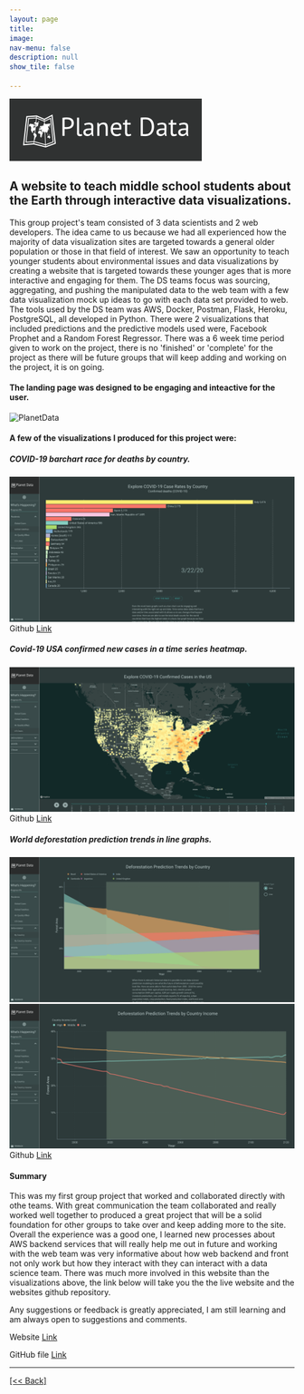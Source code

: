 ```yaml
---
layout: page
title:
image: 
nav-menu: false
description: null
show_tile: false

---
```


![PlanetData](/assets/images/PDVheader.png) <br>

## A website to teach middle school students about the Earth through interactive data visualizations.
This group project's team consisted of 3 data scientists and 2 web developers.  The idea came to us because we had all experienced how the majority of data visualization sites are targeted towards a general older population or those in that field of interest.  We saw an opportunity to teach younger students about environmental issues and data visualizations by creating a website that is targeted towards these younger ages that is more interactive and engaging for them.  The DS teams focus was sourcing, aggregating, and pushing the manipulated data to the web team with a few data visualization mock up ideas to go with each data set provided to web.  The tools used by the DS team was AWS, Docker, Postman, Flask, Heroku, PostgreSQL, all developed in Python.  There were 2 visualizations that included predictions and the predictive models used were, Facebook Prophet and a Random Forest Regressor.  There was a 6 week time period given to work on the project, there is no 'finished' or 'complete' for the project as there will be future groups that will keep adding and working on the project, it is on going.

#### The landing page was designed to be engaging and inteactive for the user.
![PlanetData](/assets/images/PDV1.jpg) <br>

#### A few of the visualizations I produced for this project were: 

##### COVID-19 barchart race for deaths by country.
![PlanetData](/assets/images/PDV2.png) <br>
Github
[Link]({{'https://cvanchieri.github.io/DSPortfolio/Post_COVID19BarChartRace.html'}})

##### Covid-19 USA confirmed new cases in a time series heatmap. 
![PlanetData](/assets/images/PDV3.png) <br>
Github
[Link]({{https://cvanchieri.github.io/DSPortfolio/Post_COVID19PlotlyLineGraph.html'}})

##### World deforestation prediction trends in line graphs.
![PlanetData](/assets/images/PDV4.png) <br>
![PlanetData](/assets/images/PDV5.png) <br>
Github
[Link]({{'https://github.com/CVanchieri/DSPortfolio/blob/master/posts/DeforestationPredictionsTrendsPost/DeforestationPredictionTrends.ipynb'}})

#### Summary
This was my first group project that worked and collaborated directly with othe teams.  With great communication the team collaborated and really worked well together to produced a great project that will be a solid foundation for other groups to take over and keep adding more to the site.  Overall the experience was a good one, I learned new processes about AWS backend services that will really help me out in future and working with the web team was very informative about how web backend and front not only work but how they interact with they can interact with a data science team.  There was much more involved in this website than the visualizations above, the link below will take you the the live website and the websites github repository.

Any suggestions or feedback is greatly appreciated, I am still learning and am always open to suggestions and comments. <br>

Website
[Link]({{'https://planetdata.vision'}})

GitHub file 
[Link]({{'https://github.com/CVanchieri/PlanetData.Vision'}})




---
[[<< Back]](https://cvanchieri.github.io/DSPortfolio/TileD_Visualizations.html)

